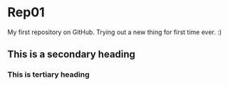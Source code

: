 Rep01
=====

My first repository on GitHub. Trying out a new thing for first time ever. :)

## This is a secondary heading

### This is tertiary heading
